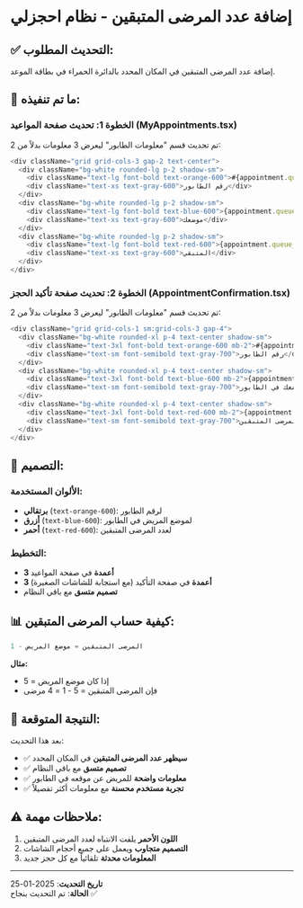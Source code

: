 # إضافة عدد المرضى المتبقين - نظام احجزلي

## ✅ **التحديث المطلوب:**
إضافة عدد المرضى المتبقين في المكان المحدد بالدائرة الحمراء في بطاقة الموعد.

## 🎯 **ما تم تنفيذه:**

### **الخطوة 1: تحديث صفحة المواعيد (MyAppointments.tsx)**

تم تحديث قسم "معلومات الطابور" ليعرض 3 معلومات بدلاً من 2:

```typescript
<div className="grid grid-cols-3 gap-2 text-center">
  <div className="bg-white rounded-lg p-2 shadow-sm">
    <div className="text-lg font-bold text-orange-600">#{appointment.queue_number}</div>
    <div className="text-xs text-gray-600">رقم الطابور</div>
  </div>
  <div className="bg-white rounded-lg p-2 shadow-sm">
    <div className="text-lg font-bold text-blue-600">{appointment.queue_position}</div>
    <div className="text-xs text-gray-600">موضعك</div>
  </div>
  <div className="bg-white rounded-lg p-2 shadow-sm">
    <div className="text-lg font-bold text-red-600">{appointment.queue_position - 1}</div>
    <div className="text-xs text-gray-600">المتبقي</div>
  </div>
</div>
```

### **الخطوة 2: تحديث صفحة تأكيد الحجز (AppointmentConfirmation.tsx)**

تم تحديث قسم "معلومات الطابور" ليعرض 3 معلومات بدلاً من 2:

```typescript
<div className="grid grid-cols-1 sm:grid-cols-3 gap-4">
  <div className="bg-white rounded-xl p-4 text-center shadow-sm">
    <div className="text-3xl font-bold text-orange-600 mb-2">#{appointment.queue_number}</div>
    <div className="text-sm font-semibold text-gray-700">رقم الطابور</div>
  </div>
  <div className="bg-white rounded-xl p-4 text-center shadow-sm">
    <div className="text-3xl font-bold text-blue-600 mb-2">{appointment.queue_position}</div>
    <div className="text-sm font-semibold text-gray-700">موضعك في الطابور</div>
  </div>
  <div className="bg-white rounded-xl p-4 text-center shadow-sm">
    <div className="text-3xl font-bold text-red-600 mb-2">{appointment.queue_position - 1}</div>
    <div className="text-sm font-semibold text-gray-700">المرضى المتبقين</div>
  </div>
</div>
```

## 🎨 **التصميم:**

### **الألوان المستخدمة:**
- **برتقالي** (`text-orange-600`): لرقم الطابور
- **أزرق** (`text-blue-600`): لموضع المريض في الطابور
- **أحمر** (`text-red-600`): لعدد المرضى المتبقين

### **التخطيط:**
- **3 أعمدة** في صفحة المواعيد
- **3 أعمدة** في صفحة التأكيد (مع استجابة للشاشات الصغيرة)
- **تصميم متسق** مع باقي النظام

## 📊 **كيفية حساب المرضى المتبقين:**

```typescript
المرضى المتبقين = موضع المريض - 1
```

**مثال:**
- إذا كان موضع المريض = 5
- فإن المرضى المتبقين = 5 - 1 = 4 مرضى

## 🎯 **النتيجة المتوقعة:**

بعد هذا التحديث:
- ✅ **سيظهر عدد المرضى المتبقين** في المكان المحدد
- ✅ **تصميم متسق** مع باقي النظام
- ✅ **معلومات واضحة** للمريض عن موقعه في الطابور
- ✅ **تجربة مستخدم محسنة** مع معلومات أكثر تفصيلاً

## ⚠️ **ملاحظات مهمة:**

1. **اللون الأحمر** يلفت الانتباه لعدد المرضى المتبقين
2. **التصميم متجاوب** ويعمل على جميع أحجام الشاشات
3. **المعلومات محدثة** تلقائياً مع كل حجز جديد

---
**تاريخ التحديث**: 2025-01-25  
**الحالة**: تم التحديث بنجاح ✅
